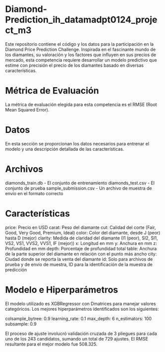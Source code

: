 # Diamond-Prediction_ih_datamadpt0124_project_m3

Este repositorio contiene el código y los datos para la participación en la Diamond Price Prediction Challenge. Inspirada en el fascinante mundo de los diamantes, su valoración y los factores que influyen en sus precios de mercado, esta competencia requiere desarrollar un modelo predictivo que estime con precisión el precio de los diamantes basado en diversas características. 

# Métrica de Evaluación
La métrica de evaluación elegida para esta competencia es el RMSE (Root Mean Squared Error). 

# Datos
En esta sección se proporcionan los datos necesarios para entrenar el modelo y una descripción detallada de las características.

# Archivos
diamonds_train.db - El conjunto de entrenamiento
diamonds_test.csv - El conjunto de prueba
sample_submission.csv - Un archivo de muestra de envío en el formato correcto

# Características
price: Precio en USD
carat: Peso del diamante
cut: Calidad del corte (Fair, Good, Very Good, Premium, Ideal)
color: Color del diamante, desde J (peor) hasta D (mejor)
clarity: Medida de claridad del diamante (I1 (peor), SI2, SI1, VS2, VS1, VVS2, VVS1, IF (mejor))
x: Longitud en mm
y: Anchura en mm
z: Profundidad en mm
depth: Porcentaje de profundidad total
table: Anchura de la parte superior del diamante en relación con el punto más ancho
city: Ciudad donde se reporta la venta del diamante
id: Solo para archivos de prueba y de envío de muestra, ID para la identificación de la muestra de predicción

# Modelo e Hiperparámetros

El modelo utilizado es XGBRegressor con Dmatrices para manejar valores categóricos. Los mejores hiperparámetros identificados son los siguientes:

colsample_bytree: 0.9
learning_rate: 0.1
max_depth: 6
n_estimators: 100
subsample: 0.9

El proceso de ajuste involucró validación cruzada de 3 pliegues para cada uno de los 243 candidatos, sumando un total de 729 ajustes. El RMSE resultante para el mejor modelo fue 508.325.
